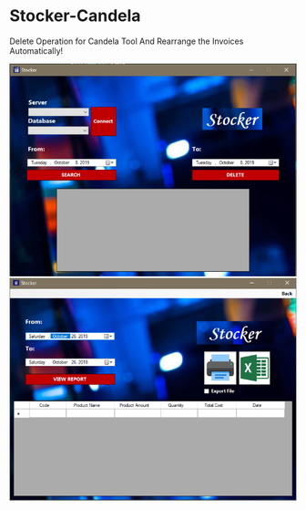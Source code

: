 # Stocker-Candela
Delete Operation for Candela Tool And Rearrange the Invoices Automatically!

![alt text](Stocker.PNG)
![alt text](report.PNG)

